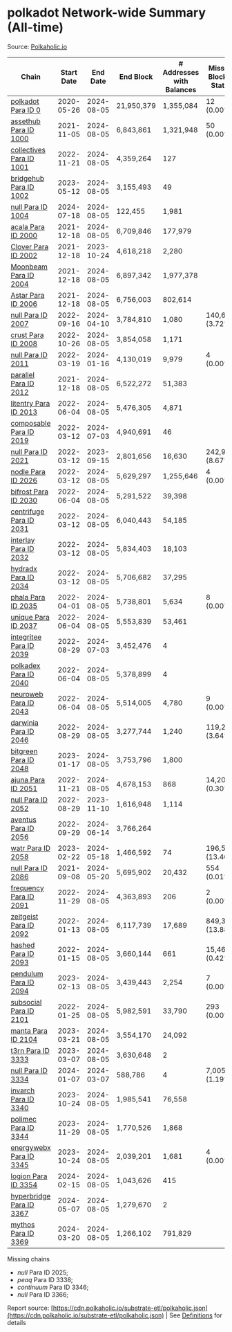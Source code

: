 # polkadot Network-wide Summary (All-time)

Source: [Polkaholic.io](https://polkaholic.io)


| Chain            | Start Date | End Date | End Block | # Addresses with Balances | Missing Blocks / Status |
| ---------------- | ---------- | ---------| --------- | ------------------------- | ----------------------- |
| [polkadot Para ID 0](/polkadot/0-polkadot) | 2020-05-26 | 2024-08-05 | 21,950,379 |  1,355,084 | 12 (0.00%)  |
| [assethub Para ID 1000](/polkadot/1000-assethub) | 2021-11-05 | 2024-08-05 | 6,843,861 |  1,321,948 | 50 (0.00%)  |
| [collectives Para ID 1001](/polkadot/1001-collectives) | 2022-11-21 | 2024-08-05 | 4,359,264 |  127 |    |
| [bridgehub Para ID 1002](/polkadot/1002-bridgehub) | 2023-05-12 | 2024-08-05 | 3,155,493 |  49 |    |
| [null Para ID 1004](/polkadot/1004-people) | 2024-07-18 | 2024-08-05 | 122,455 |  1,981 |    |
| [acala Para ID 2000](/polkadot/2000-acala) | 2021-12-18 | 2024-08-05 | 6,709,846 |  177,979 |    |
| [Clover Para ID 2002](/polkadot/2002-clover) | 2021-12-18 | 2023-10-24 | 4,618,218 |  2,280 |    |
| [Moonbeam Para ID 2004](/polkadot/2004-moonbeam) | 2021-12-18 | 2024-08-05 | 6,897,342 |  1,977,378 |    |
| [Astar Para ID 2006](/polkadot/2006-astar) | 2021-12-18 | 2024-08-05 | 6,756,003 |  802,614 |    |
| [null Para ID 2007](/polkadot/2007-kapex) | 2022-09-16 | 2024-04-10 | 3,784,810 |  1,080 | 140,668 (3.72%)  |
| [crust Para ID 2008](/polkadot/2008-crust) | 2022-10-26 | 2024-08-05 | 3,854,058 |  1,171 |    |
| [null Para ID 2011](/polkadot/2011-equilibrium) | 2022-03-19 | 2024-01-16 | 4,130,019 |  9,979 | 4 (0.00%)  |
| [parallel Para ID 2012](/polkadot/2012-parallel) | 2021-12-18 | 2024-08-05 | 6,522,272 |  51,383 |    |
| [litentry Para ID 2013](/polkadot/2013-litentry) | 2022-06-04 | 2024-08-05 | 5,476,305 |  4,871 |    |
| [composable Para ID 2019](/polkadot/2019-composable) | 2022-03-12 | 2024-07-03 | 4,940,691 |  46 |    |
| [null Para ID 2021](/polkadot/2021-efinity) | 2022-03-12 | 2023-09-15 | 2,801,656 |  16,630 | 242,949 (8.67%)  |
| [nodle Para ID 2026](/polkadot/2026-nodle) | 2022-03-12 | 2024-08-05 | 5,629,297 |  1,255,646 | 4 (0.00%)  |
| [bifrost Para ID 2030](/polkadot/2030-bifrost) | 2022-06-04 | 2024-08-05 | 5,291,522 |  39,398 |    |
| [centrifuge Para ID 2031](/polkadot/2031-centrifuge) | 2022-03-12 | 2024-08-05 | 6,040,443 |  54,185 |    |
| [interlay Para ID 2032](/polkadot/2032-interlay) | 2022-03-12 | 2024-08-05 | 5,834,403 |  18,103 |    |
| [hydradx Para ID 2034](/polkadot/2034-hydradx) | 2022-03-12 | 2024-08-05 | 5,706,682 |  37,295 |    |
| [phala Para ID 2035](/polkadot/2035-phala) | 2022-04-01 | 2024-08-05 | 5,738,801 |  5,634 | 8 (0.00%)  |
| [unique Para ID 2037](/polkadot/2037-unique) | 2022-06-04 | 2024-08-05 | 5,553,839 |  53,461 |    |
| [integritee Para ID 2039](/polkadot/2039-integritee) | 2022-08-29 | 2024-07-03 | 3,452,476 |  4 |    |
| [polkadex Para ID 2040](/polkadot/2040-polkadex) | 2022-06-04 | 2024-08-05 | 5,378,899 |  4 |    |
| [neuroweb Para ID 2043](/polkadot/2043-neuroweb) | 2022-06-04 | 2024-08-05 | 5,514,005 |  4,780 | 9 (0.00%)  |
| [darwinia Para ID 2046](/polkadot/2046-darwinia) | 2022-08-29 | 2024-08-05 | 3,277,744 |  1,240 | 119,220 (3.64%)  |
| [bitgreen Para ID 2048](/polkadot/2048-bitgreen) | 2023-01-17 | 2024-08-05 | 3,753,796 |  1,800 |    |
| [ajuna Para ID 2051](/polkadot/2051-ajuna) | 2022-11-21 | 2024-08-05 | 4,678,153 |  868 | 14,204 (0.30%)  |
| [null Para ID 2052](/polkadot/2052-polkadot-parathread-2052) | 2022-08-29 | 2023-11-10 | 1,616,948 |  1,114 |    |
| [aventus Para ID 2056](/polkadot/2056-aventus) | 2022-09-29 | 2024-06-14 | 3,766,264 |   |    |
| [watr Para ID 2058](/polkadot/2058-watr) | 2023-02-22 | 2024-05-18 | 1,466,592 |  74 | 196,567 (13.40%)  |
| [null Para ID 2086](/polkadot/2086-kilt) | 2021-09-08 | 2024-05-20 | 5,695,902 |  20,432 | 554 (0.01%)  |
| [frequency Para ID 2091](/polkadot/2091-frequency) | 2022-11-29 | 2024-08-05 | 4,363,893 |  206 | 2 (0.00%)  |
| [zeitgeist Para ID 2092](/polkadot/2092-zeitgeist) | 2022-01-13 | 2024-08-05 | 6,117,739 |  17,689 | 849,383 (13.88%)  |
| [hashed Para ID 2093](/polkadot/2093-hashed) | 2022-01-15 | 2024-08-05 | 3,660,144 |  661 | 15,466 (0.42%)  |
| [pendulum Para ID 2094](/polkadot/2094-pendulum) | 2023-02-13 | 2024-08-05 | 3,439,443 |  2,254 | 7 (0.00%)  |
| [subsocial Para ID 2101](/polkadot/2101-subsocial) | 2022-01-25 | 2024-08-05 | 5,982,591 |  33,790 | 293 (0.00%)  |
| [manta Para ID 2104](/polkadot/2104-manta) | 2023-03-21 | 2024-08-05 | 3,554,170 |  24,092 |    |
| [t3rn Para ID 3333](/polkadot/3333-t3rn) | 2023-03-07 | 2024-08-05 | 3,630,648 |  2 |    |
| [null Para ID 3334](/polkadot/3334-polkadot-parathread-3334) | 2024-01-07 | 2024-03-07 | 588,786 |  4 | 7,005 (1.19%)  |
| [invarch Para ID 3340](/polkadot/3340-invarch) | 2023-10-24 | 2024-08-05 | 1,985,541 |  76,558 |    |
| [polimec Para ID 3344](/polkadot/3344-polimec) | 2023-11-29 | 2024-08-05 | 1,770,526 |  1,868 |    |
| [energywebx Para ID 3345](/polkadot/3345-energywebx) | 2023-10-24 | 2024-08-05 | 2,039,201 |  1,681 | 4 (0.00%)  |
| [logion Para ID 3354](/polkadot/3354-logion) | 2024-02-15 | 2024-08-05 | 1,043,626 |  415 |    |
| [hyperbridge Para ID 3367](/polkadot/3367-hyperbridge) | 2024-05-07 | 2024-08-05 | 1,279,670 |  2 |    |
| [mythos Para ID 3369](/polkadot/3369-mythos) | 2024-03-20 | 2024-08-05 | 1,266,102 |  791,829 |    |

Missing chains


* *null* Para ID 2025; 
* *peaq* Para ID 3338; 
* *continuum* Para ID 3346; 
* *null* Para ID 3366; 

Report source: [https://cdn.polkaholic.io/substrate-etl/polkaholic.json](https://cdn.polkaholic.io/substrate-etl/polkaholic.json) | See [Definitions](/DEFINITIONS.md) for details
